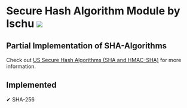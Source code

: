 # Secure Hash Algorithm Module by lschu ![](https://travis-ci.com/LSchultebraucks/lschu-sha.svg?branch=master)

## Partial Implementation of SHA-Algorithms

Check out [US Secure Hash Algorithms (SHA and HMAC-SHA)](https://datatracker.ietf.org/doc/html/rfc4634) for more information.

## Implemented

✔ SHA-256